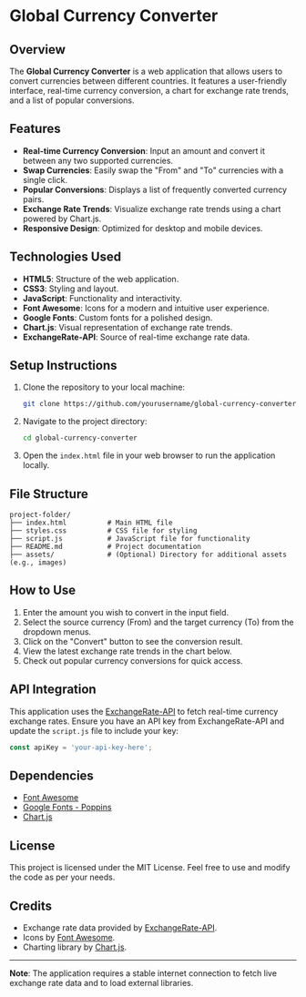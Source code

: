 # Global Currency Converter

## Overview
The **Global Currency Converter** is a web application that allows users to convert currencies between different countries. It features a user-friendly interface, real-time currency conversion, a chart for exchange rate trends, and a list of popular conversions.

## Features
- **Real-time Currency Conversion**: Input an amount and convert it between any two supported currencies.
- **Swap Currencies**: Easily swap the "From" and "To" currencies with a single click.
- **Popular Conversions**: Displays a list of frequently converted currency pairs.
- **Exchange Rate Trends**: Visualize exchange rate trends using a chart powered by Chart.js.
- **Responsive Design**: Optimized for desktop and mobile devices.

## Technologies Used
- **HTML5**: Structure of the web application.
- **CSS3**: Styling and layout.
- **JavaScript**: Functionality and interactivity.
- **Font Awesome**: Icons for a modern and intuitive user experience.
- **Google Fonts**: Custom fonts for a polished design.
- **Chart.js**: Visual representation of exchange rate trends.
- **ExchangeRate-API**: Source of real-time exchange rate data.

## Setup Instructions
1. Clone the repository to your local machine:
   ```bash
   git clone https://github.com/yourusername/global-currency-converter.git
   ```
2. Navigate to the project directory:
   ```bash
   cd global-currency-converter
   ```
3. Open the `index.html` file in your web browser to run the application locally.

## File Structure
```
project-folder/
├── index.html          # Main HTML file
├── styles.css          # CSS file for styling
├── script.js           # JavaScript file for functionality
├── README.md           # Project documentation
├── assets/             # (Optional) Directory for additional assets (e.g., images)
```

## How to Use
1. Enter the amount you wish to convert in the input field.
2. Select the source currency (From) and the target currency (To) from the dropdown menus.
3. Click on the "Convert" button to see the conversion result.
4. View the latest exchange rate trends in the chart below.
5. Check out popular currency conversions for quick access.

## API Integration
This application uses the [ExchangeRate-API](https://www.exchangerate-api.com) to fetch real-time currency exchange rates. Ensure you have an API key from ExchangeRate-API and update the `script.js` file to include your key:

```javascript
const apiKey = 'your-api-key-here';
```

## Dependencies
- [Font Awesome](https://fontawesome.com)
- [Google Fonts - Poppins](https://fonts.google.com/specimen/Poppins)
- [Chart.js](https://www.chartjs.org)

## License
This project is licensed under the MIT License. Feel free to use and modify the code as per your needs.

## Credits
- Exchange rate data provided by [ExchangeRate-API](https://www.exchangerate-api.com).
- Icons by [Font Awesome](https://fontawesome.com).
- Charting library by [Chart.js](https://www.chartjs.org).

---

**Note**: The application requires a stable internet connection to fetch live exchange rate data and to load external libraries.
